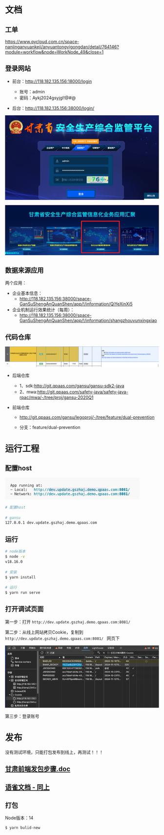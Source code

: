 

# 文档

## 工单

https://www.qycloud.com.cn/space-nanjinganyuankeji/anyuantongyigongdan/detail/764146?module=workflow&node=WorkNode_49&close=1



## 登录网站

* 前台：http://118.182.135.156:18000/login
    * 账号：admin
    * 密码：Aykj2024gsyjgl!@#@

* 后台：http://118.182.135.156:38000/login/

<img src="images/001.png" style="zoom: 60%;" />

![](images/003.png)



## 数据来源应用

两个应用：

* 企业基本信息：
    * http://118.182.135.156:38000/space-GanSuShengAnQuanShen/app/!/information/QiYeXinXi5
* 企业机制运行效果统计（每周）：
    * http://118.182.135.156:38000/space-GanSuShengAnQuanShen/app/!/information/shangzhouyunxingxiao



## 代码仓库

![](images/002.png)



* 后端仓库

    * 1、sdk:http://git.qpaas.com/gansu/gansu-sdk2-java
    * 2、mwa:http://git.qpaas.com/safety-java/safety-java-rpac/mwa/-/tree/proj/gansu-2020Q1

* 前端仓库

    * http://git.qpaas.com/gansu/legoproj/-/tree/feature/dual-prevention

    * 分支：feature/dual-prevention



# 运行工程

## 配置host

![](images/004.png)

```sh
# 配置host

# gansu
127.0.0.1 dev.update.gszhaj.demo.qpaas.com
```



## 运行

```sh
# node版本
$ node -v
v18.16.0

# 安装
$ yarn install

# 运行
$ yarn run serve
```



## 打开调试页面

第一步：打开 `http://dev.update.gszhaj.demo.qpaas.com:8081/`

第二步：从线上网站拷贝Cookie，复制到 `http://dev.update.gszhaj.demo.qpaas.com:8081/ ` 网页下

![](images/005.png)

第三步：登录账号



# 发布

没有测试环境，只能打包发布到线上，再测试！！！

## [甘肃前端发包步骤.doc](./甘肃前端发包步骤.doc)

## [语雀文档 - 同上](https://blogqpaas.yuque.com/lzo5ti/gfq81i/qf6mpfa6rltxphhf)



## 打包

Node版本：14

```sh
$ yarn bulid-new
```

